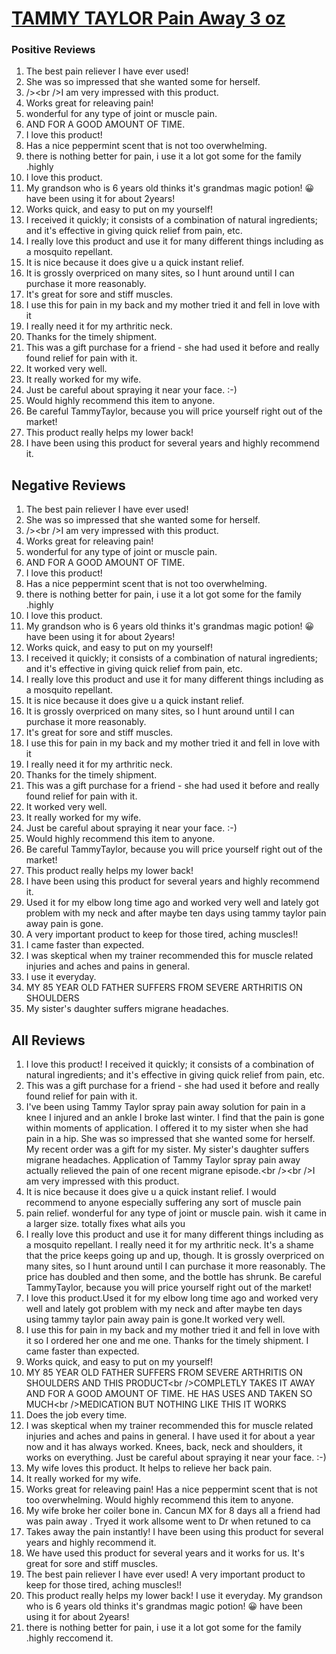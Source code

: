 # [TAMMY TAYLOR Pain Away 3 oz](https://products.checkmycream.com/products/TAMMY-TAYLOR-Pain-Away-3-oz.html)

### Positive Reviews

<ol>
      <li>The best pain reliever I have ever used!  </li>
      <li>She was so impressed that she wanted some for herself.</li>
      <li>/&gt;&lt;br /&gt;I am very impressed with this product.</li>
      <li>Works great for releaving pain!  </li>
      <li>wonderful for any type of joint or muscle pain.</li>
      <li>AND FOR A GOOD AMOUNT OF TIME.  </li>
      <li>I love this product!  </li>
      <li>Has a nice peppermint scent that is not too overwhelming.  </li>
      <li>there is nothing better for pain, i use it a lot got some for the family .highly</li>
      <li>I love this product.</li>
      <li>My grandson who is 6 years old thinks it&#x27;s grandmas magic potion! 😀 have been using it for about 2years!</li>
      <li>Works quick, and easy to put on my yourself!</li>
      <li>I received it quickly; it consists of a combination of natural ingredients; and it&#x27;s effective in giving quick relief from pain, etc.</li>
      <li>I really love this product and use it for many different things including as a mosquito repellant.</li>
      <li>It is nice because it does give u a quick instant relief.</li>
      <li>It is grossly overpriced on many sites, so I hunt around until I can purchase it more reasonably.</li>
      <li>It&#x27;s great for sore and stiff muscles.</li>
      <li>I use this for pain in my back and my mother tried it and fell in love with it</li>
      <li>I really need it for my arthritic neck.</li>
      <li>Thanks for the timely shipment.</li>
      <li>This was a gift purchase for a friend - she had used it before and really found relief for pain with it.</li>
      <li>It worked very well.</li>
      <li>It really worked for my wife.</li>
      <li>Just be careful about spraying it near your face.  :-)</li>
      <li>Would highly recommend this item to anyone.</li>
      <li>Be careful TammyTaylor, because you will price yourself right out of the market!</li>
      <li>This product really helps my lower back!  </li>
      <li>I have been using this product for several years and highly recommend it.</li>
</ol>


<h2>Negative Reviews</h2>
<ol>
<li> The best pain reliever I have ever used!  </li>
<li> She was so impressed that she wanted some for herself.</li>
<li> /&gt;&lt;br /&gt;I am very impressed with this product.</li>
<li> Works great for releaving pain!  </li>
<li> wonderful for any type of joint or muscle pain.</li>
<li> AND FOR A GOOD AMOUNT OF TIME.  </li>
<li> I love this product!  </li>
<li> Has a nice peppermint scent that is not too overwhelming.  </li>
<li> there is nothing better for pain, i use it a lot got some for the family .highly</li>
<li> I love this product.</li>
<li> My grandson who is 6 years old thinks it&#x27;s grandmas magic potion! 😀 have been using it for about 2years!</li>
<li> Works quick, and easy to put on my yourself!</li>
<li> I received it quickly; it consists of a combination of natural ingredients; and it&#x27;s effective in giving quick relief from pain, etc.</li>
<li> I really love this product and use it for many different things including as a mosquito repellant.</li>
<li> It is nice because it does give u a quick instant relief.</li>
<li> It is grossly overpriced on many sites, so I hunt around until I can purchase it more reasonably.</li>
<li> It&#x27;s great for sore and stiff muscles.</li>
<li> I use this for pain in my back and my mother tried it and fell in love with it</li>
<li> I really need it for my arthritic neck.</li>
<li> Thanks for the timely shipment.</li>
<li> This was a gift purchase for a friend - she had used it before and really found relief for pain with it.</li>
<li> It worked very well.</li>
<li> It really worked for my wife.</li>
<li> Just be careful about spraying it near your face.  :-)</li>
<li> Would highly recommend this item to anyone.</li>
<li> Be careful TammyTaylor, because you will price yourself right out of the market!</li>
<li> This product really helps my lower back!  </li>
<li> I have been using this product for several years and highly recommend it.</li>
<li> Used it for my elbow long time ago and worked very well and lately got problem with my neck and after maybe ten days using tammy taylor pain away pain is gone.</li>
<li> A very important product to keep for those tired, aching muscles!!</li>
<li> I came faster than expected.</li>
<li> I was skeptical when my trainer recommended this for muscle related injuries and aches and pains in general.  </li>
<li> I use it everyday.</li>
<li> MY 85 YEAR OLD FATHER SUFFERS FROM SEVERE ARTHRITIS ON SHOULDERS</li>
<li> My sister&#x27;s daughter suffers migrane headaches.  </li>
</ol>

<h2>All Reviews</h2>

<ol>
    <li> I love this product!  I received it quickly; it consists of a combination of natural ingredients; and it&#x27;s effective in giving quick relief from pain, etc.</li>
    <li> This was a gift purchase for a friend - she had used it before and really found relief for pain with it.</li>
    <li> I&#x27;ve been using Tammy Taylor spray pain away solution for pain in a knee I injured and an ankle I broke last winter.  I find that the pain is gone within moments of application.  I offered it to my sister when she had pain in a hip.  She was so impressed that she wanted some for herself. My recent order was a gift for my sister.  My sister&#x27;s daughter suffers migrane headaches.  Application of Tammy Taylor spray pain away actually relieved the pain of one recent migrane episode.&lt;br /&gt;&lt;br /&gt;I am very impressed with this product.</li>
    <li> It is nice because it does give u a quick instant relief. I would recommend to anyone especially suffering any sort of muscle pain</li>
    <li> pain relief. wonderful for any type of joint or muscle pain. wish it came in a larger size. totally fixes what ails you</li>
    <li> I really love this product and use it for many different things including as a mosquito repellant. I really need it for my arthritic neck. It&#x27;s a shame that the price keeps going up and up, though. It is grossly overpriced on many sites, so I hunt around until I can purchase it more reasonably. The price has doubled and then some, and the bottle has shrunk. Be careful TammyTaylor, because you will price yourself right out of the market!</li>
    <li> I love this product.Used it for my elbow long time ago and worked very well and lately got problem with my neck and after maybe ten days using tammy taylor pain away pain is gone.It worked very well.</li>
    <li> I use this for pain in my back and my mother tried it and fell in love with it so I ordered her one and me one. Thanks for the timely shipment. I came faster than expected.</li>
    <li> Works quick, and easy to put on my yourself!</li>
    <li> MY 85 YEAR OLD FATHER SUFFERS FROM SEVERE ARTHRITIS ON SHOULDERS AND THIS PRODUCT&lt;br /&gt;COMPLETLY TAKES IT AWAY AND FOR A GOOD AMOUNT OF TIME.  HE HAS USES AND TAKEN SO MUCH&lt;br /&gt;MEDICATION BUT NOTHING LIKE THIS IT WORKS</li>
    <li> Does the job every time.</li>
    <li> I was skeptical when my trainer recommended this for muscle related injuries and aches and pains in general.  I have used it for about a year now and it has always worked.  Knees, back, neck and shoulders, it works on everything.  Just be careful about spraying it near your face.  :-)</li>
    <li> My wife loves this product. It helps to relieve her back pain.</li>
    <li> It really worked for my wife.</li>
    <li> Works great for releaving pain!  Has a nice peppermint scent that is not too overwhelming.  Would highly recommend this item to anyone.</li>
    <li> My wife broke her coiler bone in. Cancun MX for 8 days all a friend had was pain away . Tryed it work allsome went to Dr when retuned to ca</li>
    <li> Takes away the pain instantly! I have been using this product for several years and highly recommend it.</li>
    <li> We have used this product for several years and it works for us.  It&#x27;s great for sore and stiff muscles.</li>
    <li> The best pain reliever I have ever used!  A very important product to keep for those tired, aching muscles!!</li>
    <li> This product really helps my lower back!  I use it everyday. My grandson who is 6 years old thinks it&#x27;s grandmas magic potion! 😀 have been using it for about 2years!</li>
    <li> there is nothing better for pain, i use it a lot got some for the family .highly reccomend it.</li>
</ol>




